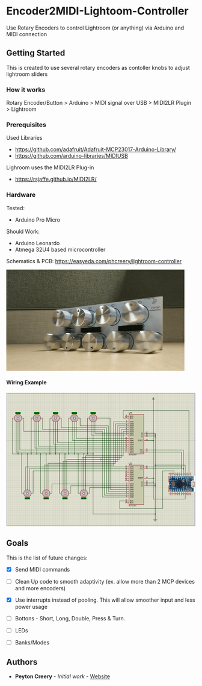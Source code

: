 # Encoder2MIDI-Lightoom-Controller
Use Rotary Encoders to control Lightroom (or anything) via Arduino and MIDI connection

## Getting Started

This is created to use several rotary encoders as contoller knobs to adjust lightroom sliders

### How it works

Rotary Encoder/Button > Arduino > MIDI signal over USB > MIDI2LR Plugin > Lightroom

### Prerequisites

Used Libraries
 - https://github.com/adafruit/Adafruit-MCP23017-Arduino-Library/
 - https://github.com/arduino-libraries/MIDIUSB

Lighroom uses the MIDI2LR Plug-in
 - https://rsjaffe.github.io/MIDI2LR/

### Hardware

Tested:
 - Arduino Pro Micro

Should Work:
 - Arduino Leonardo
 - Atmega 32U4 based microcontroller

Schematics & PCB: https://easyeda.com/phcreery/lightroom-controller

![](Images/continous-cropped.gif)


#### Wiring Example

![](Images/Wiring9encoders.png)



## Goals
This is the list of future changes:

 - [X] Send MIDI commands
 - [ ] Clean Up code to smooth adaptivity (ex. allow more than 2 MCP devices and more encoders)
 - [x] Use interrupts instead of pooling. This will allow smoother input and less power usage
 - [ ] Bottons - Short, Long, Double, Press & Turn.
 - [ ] LEDs
 - [ ] Banks/Modes



## Authors

* **Peyton Creery** - *Initial work* - [Website](https://twinsphotography.net)
